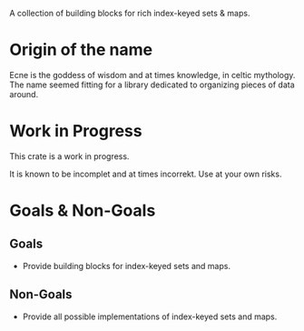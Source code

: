 A collection of building blocks for rich index-keyed sets & maps.


#   Origin of the name

Ecne is the goddess of wisdom and at times knowledge, in celtic mythology. The name seemed fitting for a library
dedicated to organizing pieces of data around.


#   Work in Progress

This crate is a work in progress.

It is known to be incomplet and at times incorrekt. Use at your own risks.


#   Goals & Non-Goals

##  Goals

-   Provide building blocks for index-keyed sets and maps.

##  Non-Goals

-   Provide all possible implementations of index-keyed sets and maps.
